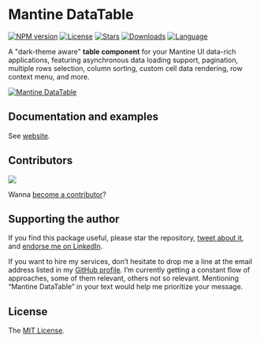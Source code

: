 # Mantine DataTable

[![NPM version][npm-image]][npm-url]
[![License][license-image]][license-url]
[![Stars][stars-image]][repo-url]
[![Downloads][downloads-image]][npm-url]
[![Language][language-image]][repo-url]

A "dark-theme aware" **table component** for your Mantine UI data-rich applications, featuring asynchronous data loading support, pagination, multiple rows selection, column sorting, custom cell data rendering, row context menu, and more.

[![Mantine DataTable](https://user-images.githubusercontent.com/581999/187723353-0e082dbc-925b-4d0d-a14e-94c00073ee08.png)](https://icflorescu.github.io/mantine-datatable/)

## Documentation and examples

See [website](https://icflorescu.github.io/mantine-datatable/).

## Contributors

<a href="https://github.com/icflorescu/mantine-datatable/graphs/contributors">
  <img src="https://contrib.rocks/image?repo=icflorescu/mantine-datatable" />
</a>

Wanna [become a contributor](https://icflorescu.github.io/mantine-datatable/contribute-and-support)? 

## Supporting the author

If you find this package useful, please star the repository, [tweet about it](http://twitter.com/share?text=Build%20data-rich%20React%20applications%20with%20Mantine%20DataTable&url=https%3A%2F%2Fgithub.com%2Ficflorescu%2Fmantine-datatable&hashtags=mantine%2Cdatatable%2Cdatagrid%2Creact&via=icflorescu), and [endorse me on LinkedIn](https://www.linkedin.com/in/icflorescu).

If you want to hire my services, don’t hesitate to drop me a line at the email address listed in my [GitHub profile](https://github.com/icflorescu).
I’m currently getting a constant flow of approaches, some of them relevant, others not so relevant.
Mentioning “Mantine DataTable” in your text would help me prioritize your message.

## License

The [MIT License](https://github.com/icflorescu/mantine-datatable/blob/master/LICENSE).

[npm-url]: https://npmjs.org/package/mantine-datatable
[repo-url]: https://github.com/icflorescu/mantine-datatable
[license-url]: LICENSE
[npm-image]: https://img.shields.io/npm/v/mantine-datatable.svg?style=flat-square
[license-image]: http://img.shields.io/npm/l/mantine-datatable.svg?style=flat-square
[downloads-image]: http://img.shields.io/npm/dm/mantine-datatable.svg?style=flat-square
[stars-image]: https://img.shields.io/github/stars/icflorescu/mantine-datatable?style=flat-square
[language-image]: https://img.shields.io/github/languages/top/icflorescu/mantine-datatable?style=flat-square
